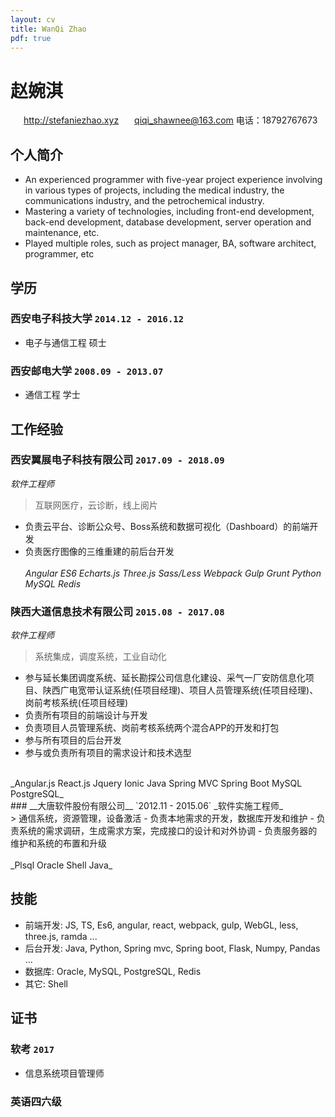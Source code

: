 ```yaml
---
layout: cv
title: WanQi Zhao
pdf: true
---
```

# 赵婉淇

<div id="webaddress">
<i class="fi-home" style="margin-left:1em"></i>
<a href="http://stefaniezhao.xyz" style="margin-left:0.5em">http://stefaniezhao.xyz</a>
<i class="fi-mail" style="margin-left:1em"></i>
<a href="qiqi_shawnee@163.com" style="margin-left:0.5em">qiqi_shawnee@163.com</a>
<span>电话：18792767673</span> 
</div>

## 个人简介
- An experienced programmer with five-year project experience involving in various types of projects, including the medical industry, the communications industry, and the petrochemical industry.
- Mastering a variety of technologies, including front-end development, back-end development, database development, server operation and maintenance, etc.
- Played multiple roles, such as project manager, BA, software architect, programmer, etc

## 学历

### __西安电子科技大学__ `2014.12 - 2016.12`

- 电子与通信工程 硕士

### __西安邮电大学__ `2008.09 - 2013.07`

- 通信工程 学士


## 工作经验

### __西安翼展电子科技有限公司__  `2017.09 - 2018.09`
_软件工程师_<br>
> 互联网医疗，云诊断，线上阅片
-   负责云平台、诊断公众号、Boss系统和数据可视化（Dashboard）的前端开发
-   负责医疗图像的三维重建的前后台开发
<br><br>
_Angular ES6 Echarts.js Three.js Sass/Less Webpack Gulp Grunt Python MySQL Redis_ <br>
### __陕西大道信息技术有限公司__ `2015.08 - 2017.08`
_软件工程师_<br>
> 系统集成，调度系统，工业自动化
-   参与延长集团调度系统、延长勘探公司信息化建设、采气一厂安防信息化项目、陕西广电宽带认证系统(任项目经理)、项目人员管理系统(任项目经理)、岗前考核系统(任项目经理)
-   负责所有项目的前端设计与开发
-   负责项目人员管理系统、岗前考核系统两个混合APP的开发和打包
-   参与所有项目的后台开发
-   参与或负责所有项目的需求设计和技术选型<br>
<br>
_Angular.js React.js Jquery Ionic Java Spring MVC Spring Boot MySQL PostgreSQL_<br>
### __大唐软件股份有限公司__ `2012.11 - 2015.06`
_软件实施工程师_<br>
> 通信系统，资源管理，设备激活
- 负责本地需求的开发，数据库开发和维护
- 负责系统的需求调研，生成需求方案，完成接口的设计和对外协调
- 负责服务器的维护和系统的布置和升级<br>
<br>
_Plsql Oracle Shell Java_ <br>



## 技能

-   前端开发: JS, TS, Es6, angular, react, webpack, gulp, WebGL, less, three.js, ramda ...
-   后台开发: Java, Python, Spring mvc, Spring boot, Flask, Numpy, Pandas ...
-   数据库: Oracle, MySQL, PostgreSQL, Redis
-   其它: Shell

## 证书

### __软考__   `2017`

- 信息系统项目管理师

### 英语四六级




